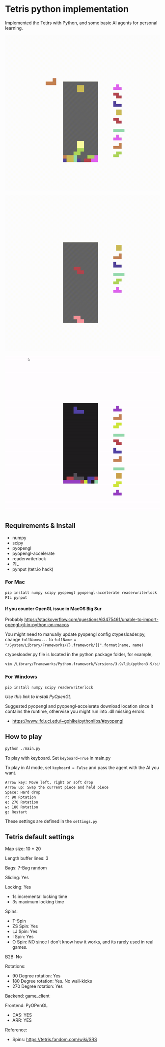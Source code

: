 # Tetris python implementation 

Implemented the Tetirs with Python, and some basic AI agents for personal learning.

![demo1.gif](https://github.com/wenlianglaw/Tetris-in-Python/blob/master/gifs/demo1_pc_setup.gif)

![demo2.gif](https://github.com/wenlianglaw/Tetris-in-Python/blob/master/gifs/demo2_normal_play.gif)

![demo3.gif](https://github.com/wenlianglaw/Tetris-in-Python/blob/master/gifs/near_perfect_bot.gif)

## Requirements & Install

- numpy
- scipy
- pyopengl
- pyopengl-accelerate
- readerwriterlock
- PIL
- pynput (tetr.io hack)

### For Mac
```
pip install numpy scipy pyopengl pyopengl-accelerate readerwriterlock PIL pynput
```

#### If you counter OpenGL issue in MacOS Big Sur

Probably https://stackoverflow.com/questions/63475461/unable-to-import-opengl-gl-in-python-on-macos

You might need to manually update pyopengl config ctypesloader.py, change
`fullName=...`
to
`fullName = "/System/Library/Frameworks/{}.framework/{}".format(name, name)`

ctypesloader.py file is located in the python package folder, for example,
```bash
vim /Library/Frameworks/Python.framework/Versions/3.9/lib/python3.9/site-packages/OpenGL/platform/ctypesloader.py
```

### For Windows

```
pip install numpy scipy readerwriterlock
```

*Use this link to install PyOpenGL*

Suggested pyopengl and pyopengl-accelerate download location since it contains the runtime, otherwise you might run into .dll missing errors
- https://www.lfd.uci.edu/~gohlke/pythonlibs/#pyopengl

## How to play
```py
python ./main.py
```

To play with keyboard.  Set `keyboard=True` in main.py

To play in AI mode, set `keyboard = False` and pass the agent with
the AI you want.

```
Arrow key: Move left, right or soft drop
Arrow up: Swap the current piece and held piece
Space: Hard drop
r: 90 Rotation
e: 270 Rotation
w: 180 Rotation
g: Restart
```

These settings are defined in the `settings.py`

## Tetris default settings

Map size: 10 * 20

Length buffer lines: 3

Bags: 7-Bag random

Sliding: Yes

Locking: Yes
- 1s incremental locking time
- 3s maximum locking time

Spins:
-  T-Spin
-  ZS Spin: Yes
-  LJ Spin: Yes
-  I Spin: Yes
-  O Spin: NO since I don't know how it works,
     and its rarely used in real games.

B2B: No

Rotations:
- 90 Degree rotation: Yes
- 180 Degree rotation: Yes. No wall-kicks
- 270 Degree rotation: Yes

Backend: game_client

Frontend: PyOPenGL
-  DAS: YES
-  ARR: YES


Reference:

  - Spins: https://tetris.fandom.com/wiki/SRS

